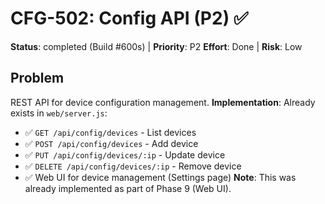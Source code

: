 # CFG-502: Config API (P2) ✅

**Status**: completed (Build #600s) | **Priority**: P2
**Effort**: Done | **Risk**: Low

## Problem

REST API for device configuration management.
**Implementation**: Already exists in `web/server.js`:

- ✅ `GET /api/config/devices` - List devices
- ✅ `POST /api/config/devices` - Add device
- ✅ `PUT /api/config/devices/:ip` - Update device
- ✅ `DELETE /api/config/devices/:ip` - Remove device
- ✅ Web UI for device management (Settings page)
  **Note**: This was already implemented as part of Phase 9 (Web UI).

